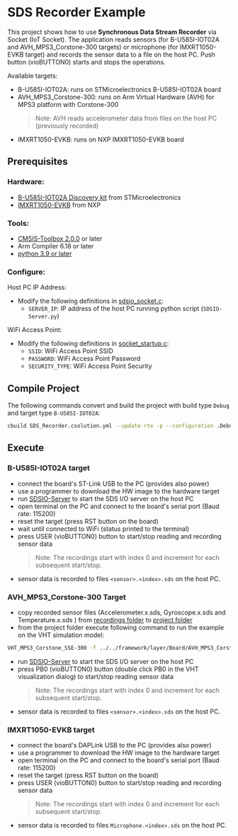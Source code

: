 # SDS Recorder Example

This project shows how to use **Synchronous Data Stream Recorder** via Socket (IoT Socket). The application reads sensors (for B-U585I-IOT02A and AVH_MPS3_Corstone-300 targets) or microphone (for IMXRT1050-EVKB target) and records the sensor data to a file on the host PC. Push button (vioBUTTON0) starts and stops the operations.

Available targets:
 - B-U585I-IOT02A: runs on STMicroelectronics B-U585I-IOT02A board
 - AVH_MPS3_Corstone-300: runs on Arm Virtual Hardware (AVH) for MPS3 platform with Corstone-300
   >Note: AVH reads accelerometer data from files on the host PC (previously recorded)
 - IMXRT1050-EVKB: runs on NXP IMXRT1050-EVKB board

## Prerequisites

### Hardware:
 - [B-U585I-IOT02A Discovery kit](https://www.st.com/en/evaluation-tools/b-u585i-iot02a.html) from STMicroelectronics
 - [IMXRT1050-EVKB](https://www.nxp.com/design/development-boards/i-mx-evaluation-and-development-boards/i-mx-rt1050-evaluation-kit:MIMXRT1050-EVK) from NXP

### Tools:
 - [CMSIS-Toolbox 2.0.0](https://github.com/Open-CMSIS-Pack/cmsis-toolbox/releases/) or later
 - Arm Compiler 6.18 or later
 - [python 3.9 or later](https://www.python.org/downloads/windows/)

### Configure:

Host PC IP Address:
 - Modify the following definitions in [sdsio_socket.c](./RTE/SDS/sdsio_config_socket.h):
   - `SERVER_IP`: IP address of the host PC running python script (`SDSIO-Server.py`)

WiFi Access Point:
 - Modify the following definitions in [socket_startup.c](../../framework/layer/Socket/WiFi/socket_startup.c):
   - `SSID`:          WiFi Access Point SSID
   - `PASSWORD`:      WiFi Access Point Password
   - `SECURITY_TYPE`: WiFi Access Point Security

## Compile Project

The following commands convert and build the project with build type `Debug` and target type `B-U585I-IOT02A`:

```sh
cbuild SDS_Recorder.csolution.yml --update-rte -p --configuration .Debug+B-U585I-IOT02A
```

## Execute

### B-U585I-IOT02A target
 - connect the board's ST-Link USB to the PC (provides also power)
 - use a programmer to download the HW image to the hardware target
 - run [SDSIO-Server](../../../utilities/SDSIO-Server/README.md) to start the SDS I/O server on the host PC
 - open terminal on the PC and connect to the board's serial port (Baud rate: 115200)
 - reset the target (press RST button on the board)
 - wait until connected to WiFi (status printed to the terminal)
 - press USER (vioBUTTON0) button to start/stop reading and recording sensor data
   >Note: The recordings start with index 0 and increment for each subsequent start/stop.
 - sensor data is recorded to files `<sensor>.<index>.sds` on the host PC.

 ### AVH_MPS3_Corstone-300 Target
- copy recorded sensor files (Accelerometer.x.sds, Gyroscope.x.sds and Temperature.x.sds ) from [recordings folder](../recordings) to [project folder](./)
- from the project folder execute following command to run the example on the VHT simulation model:

```sh
VHT_MPS3_Corstone_SSE-300 -f ../../framework/layer/Board/AVH_MPS3_Corstone-300/fvp_config.txt -V ../../framework/interface/VSI/sensor/python out/SDS_Recorder/AVH_MPS3_Corstone-300/Debug/SDS_Recorder.axf
```
 - run [SDSIO-Server](../../../utilities/SDSIO-Server/README.md) to start the SDS I/O server on the host PC
 - press PB0 (vioBUTTON0) button (double click PB0 in the VHT visualization dialog)
   to start/stop reading sensor data
   >Note: The recordings start with index 0 and increment for each subsequent start/stop.
 - sensor data is recorded to files `<sensor>.<index>.sds` on the host PC.

 ### IMXRT1050-EVKB target
 - connect the board's DAPLink USB to the PC (provides also power)
 - use a programmer to download the HW image to the hardware target
 - open terminal on the PC and connect to the board's serial port (Baud rate: 115200)
 - reset the target (press RST button on the board)
 - press USER (vioBUTTON0) button to start/stop reading and recording sensor data
   >Note: The recordings start with index 0 and increment for each subsequent start/stop.
 - sensor data is recorded to files `Microphone.<index>.sds` on the host PC.
